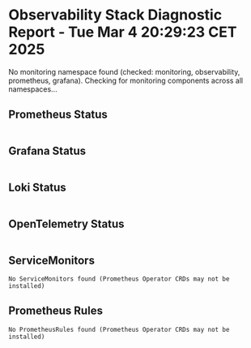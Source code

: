# Observability Stack Diagnostic Report - Tue Mar  4 20:29:23 CET 2025

No monitoring namespace found (checked: monitoring, observability, prometheus, grafana).
Checking for monitoring components across all namespaces...

## Prometheus Status
```
```

## Grafana Status
```
```

## Loki Status
```
```

## OpenTelemetry Status
```
```

## ServiceMonitors
```
No ServiceMonitors found (Prometheus Operator CRDs may not be installed)
```

## Prometheus Rules
```
No PrometheusRules found (Prometheus Operator CRDs may not be installed)
```
